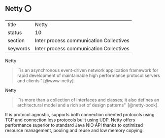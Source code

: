 ## Netty :o:


|          |                                         |
| -------- | --------------------------------------- |
| title    | Netty                                   | 
| status   | 10                                      |
| section  | Inter process communication Collectives |
| keywords | Inter process communication Collectives |



Netty

> ``is an asynchronous event-driven network application framework for
> rapid development of maintainable high performance protocol servers
> and clients'' [@www-netty].

Netty

> ``is more than a collection of interfaces and classes; it also
> defines an architectural model and a rich set of design patterns'' [@netty-book].

It is
protocol agnostic, supports both connection oriented protocols using
TCP and connection less protocols built using UDP. Netty offers
performance superior to standard Java NIO API thanks to optimized
resource management, pooling and reuse and low memory copying.


     
